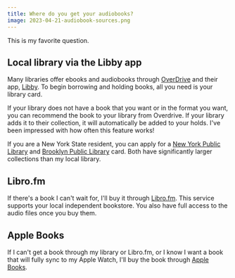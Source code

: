 ```yaml
---
title: Where do you get your audiobooks?
image: 2023-04-21-audiobook-sources.png
---
```


This is my favorite question.

## Local library via the Libby app

Many libraries offer ebooks and audiobooks through [OverDrive](https://www.overdrive.com/) and their app, [Libby](https://libbyapp.com/shelf). To begin borrowing and holding books, all you need is your library card.

If your library does not have a book that you want or in the format you want, you can recommend the book to your library from Overdrive. If your library adds it to their collection, it will automatically be added to your holds. I've been impressed with how often this feature works!

If you are a New York State resident, you can apply for a [New York Public Library](https://www.nypl.org/help/library-card/terms-conditions) and [Brooklyn Public Library](https://www.bklynlibrary.org/use-the-library/ecard-faqs) card. Both have significantly larger collections than my local library.

## Libro.fm

If there's a book I can't wait for, I'll buy it through [Libro.fm](https://libro.fm/). This service supports your local independent bookstore. You also have full access to the audio files once you buy them.

## Apple Books

If I can't get a book through my library or Libro.fm, or I know I want a book that will fully sync to my Apple Watch, I'll buy the book through [Apple Books](https://www.apple.com/apple-books/).
